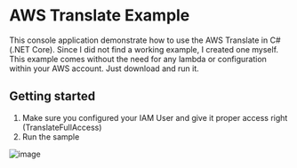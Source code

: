 # AWS Translate Example

This console application demonstrate how to use the AWS Translate in C# (.NET Core). Since I did not find a working example, I created one myself.
 This example comes without the need for any lambda or configuration within your AWS account. Just download and run it.


## Getting started

1. Make sure you configured your IAM User and give it proper access right (TranslateFullAccess) 
2. Run the sample

![image](https://user-images.githubusercontent.com/18400458/97272337-08ccc100-1832-11eb-8d0e-147b2b7a2bd8.png)

